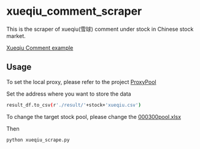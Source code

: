 # xueqiu_comment_scraper

This is the scraper of xueqiu(雪球) comment under stock in Chinese stock market. 

[Xueqiu Comment example](https://xueqiu.com/S/SZ000001)

## Usage

To set the local proxy, please refer to the project [ProxyPool](https://github.com/Python3WebSpider/ProxyPool?tab=readme-ov-file)

Set the address where you want to store the data

```bash
result_df.to_csv(r'./result/'+stock+'xueqiu.csv')
```

To change the target stock pool, please change the [000300pool.xlsx](./000300pool.xlsx)

Then

```bash
python xueqiu_scrape.py
```
